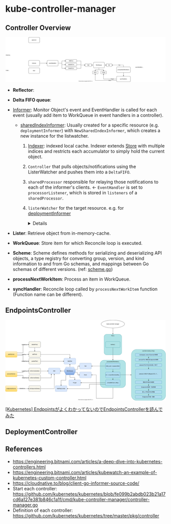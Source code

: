 # kube-controller-manager

## Controller Overview

![](controller.drawio.svg)

- **Reflector**:
- **Delta FIFO queue**:
- [Informer](https://pkg.go.dev/k8s.io/client-go/informers): Monitor Object's event and EventHandler is called for each event (usually add item to WorkQueue in event handlers in a controller).
    - [sharedIndexInformer](https://github.com/kubernetes/client-go/blob/b425fb657986de75a11b1844886c70b486728935/tools/cache/shared_informer.go#L274-L286): Usually created for a specific resource (e.g. `deploymentInformer`) with `NewSharedIndexInformer`, which creates a new instance for the listwatcher.
        1. [Indexer](https://github.com/kubernetes/client-go/blob/b425fb657986de75a11b1844886c70b486728935/tools/cache/index.go#L35-L56): indexed local cache. Indexer extends [Store](https://github.com/kubernetes/client-go/blob/4ae0d1917adff2d93ea4c6a7ae3a9e5c19280b9f/tools/cache/store.go#L39) with multiple indices and restricts each accumulator to simply hold the current object.
        1. `Controller` that pulls objects/notifications using the ListerWatcher and pushes them into a `DeltaFIFO`.
        1. `sharedProcessor` responsible for relaying those notifications to each of the informer's clients. <- `EventHandler` is set to `processorListener`, which is stored in `listeners` of a `sharedProcessor`.
        1. `listerWatcher` for the target resource. e.g. for [deploymentInformer](https://github.com/kubernetes/client-go/blob/b425fb657986de75a11b1844886c70b486728935/informers/apps/v1/deployment.go#L60-L73)

            <details>

            ```go
    		&cache.ListWatch{
    			ListFunc: func(options metav1.ListOptions) (runtime.Object, error) {
    				if tweakListOptions != nil {
    					tweakListOptions(&options)
    				}
    				return client.AppsV1().Deployments(namespace).List(context.TODO(), options)
    			},
    			WatchFunc: func(options metav1.ListOptions) (watch.Interface, error) {
    				if tweakListOptions != nil {
    					tweakListOptions(&options)
    				}
    				return client.AppsV1().Deployments(namespace).Watch(context.TODO(), options)
    			},
    		},
            ```

            </details>

- **Lister**: Retrieve object from in-memory-cache.
- **WorkQueue**: Store item for which Reconcile loop is executed.
- **Scheme**: Scheme defines methods for serializing and deserializing API objects, a type registry for converting group, version, and kind information to and from Go schemas, and mappings between Go schemas of different versions. (ref: [scheme.go](https://github.com/kubernetes/apimachinery/blob/2936d3f03931b9c06a641799605d8e806cb2a58b/pkg/runtime/scheme.go#L31-L33))
- **processNextWorkItem**: Process an item in WorkQueue.
- **syncHandler**: Reconcile loop called by `processNextWorkItem` function (Function name can be different).

## EndpointsController

![](endpoints-controller.drawio.svg)

[[Kubernetes] EndpointsがよくわかってないのでEndpointsControllerを読んでみた](https://qiita.com/gymnstcs/items/13698c24af0a60f71bcd)

## DeploymentController


## References
- https://engineering.bitnami.com/articles/a-deep-dive-into-kubernetes-controllers.html
- https://engineering.bitnami.com/articles/kubewatch-an-example-of-kubernetes-custom-controller.html
- https://cloudnative.to/blog/client-go-informer-source-code/
- Start each controller: https://github.com/kubernetes/kubernetes/blob/fe099b2abdb023b21a17cd6a127e381b846c1a1f/cmd/kube-controller-manager/controller-manager.go
- Definition of each controller: https://github.com/kubernetes/kubernetes/tree/master/pkg/controller
